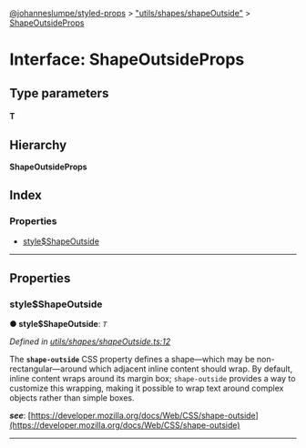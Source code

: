 [@johanneslumpe/styled-props](../README.md) > ["utils/shapes/shapeOutside"](../modules/_utils_shapes_shapeoutside_.md) > [ShapeOutsideProps](../interfaces/_utils_shapes_shapeoutside_.shapeoutsideprops.md)

# Interface: ShapeOutsideProps

## Type parameters
#### T 
## Hierarchy

**ShapeOutsideProps**

## Index

### Properties

* [style$ShapeOutside](_utils_shapes_shapeoutside_.shapeoutsideprops.md#style_shapeoutside)

---

## Properties

<a id="style_shapeoutside"></a>

###  style$ShapeOutside

**● style$ShapeOutside**: *`T`*

*Defined in [utils/shapes/shapeOutside.ts:12](https://github.com/johanneslumpe/styled-props/blob/8e709f1/src/utils/shapes/shapeOutside.ts#L12)*

The **`shape-outside`** CSS property defines a shape—which may be non-rectangular—around which adjacent inline content should wrap. By default, inline content wraps around its margin box; `shape-outside` provides a way to customize this wrapping, making it possible to wrap text around complex objects rather than simple boxes.

*__see__*: [https://developer.mozilla.org/docs/Web/CSS/shape-outside](https://developer.mozilla.org/docs/Web/CSS/shape-outside)

___

